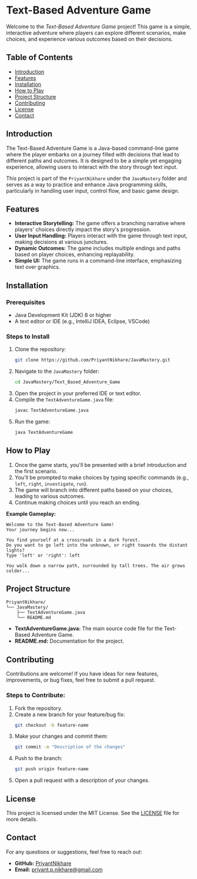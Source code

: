 # Text-Based Adventure Game

Welcome to the *Text-Based Adventure Game* project! This game is a simple, interactive adventure where players can explore different scenarios, make choices, and experience various outcomes based on their decisions.

## Table of Contents
- [Introduction](#introduction)
- [Features](#features)
- [Installation](#installation)
- [How to Play](#how-to-play)
- [Project Structure](#project-structure)
- [Contributing](#contributing)
- [License](#license)
- [Contact](#contact)

## Introduction

The Text-Based Adventure Game is a Java-based command-line game where the player embarks on a journey filled with decisions that lead to different paths and outcomes. It is designed to be a simple yet engaging experience, allowing users to interact with the story through text input.

This project is part of the `PriyantNikhare` under the `JavaMastery` folder and serves as a way to practice and enhance Java programming skills, particularly in handling user input, control flow, and basic game design.

## Features

- **Interactive Storytelling:** The game offers a branching narrative where players' choices directly impact the story's progression.
- **User Input Handling:** Players interact with the game through text input, making decisions at various junctures.
- **Dynamic Outcomes:** The game includes multiple endings and paths based on player choices, enhancing replayability.
- **Simple UI:** The game runs in a command-line interface, emphasizing text over graphics.

## Installation

### Prerequisites
- Java Development Kit (JDK) 8 or higher
- A text editor or IDE (e.g., IntelliJ IDEA, Eclipse, VSCode)

### Steps to Install
1. Clone the repository:
   ```bash
   git clone https://github.com/PriyantNikhare/JavaMastery.git
   ```
2. Navigate to the `JavaMastery` folder:
   ```bash
   cd JavaMastery/Text_Based_Adventure_Game
   ```
3. Open the project in your preferred IDE or text editor.
4. Compile the `TextAdventureGame.java` file:
   ```bash
   javac TextAdventureGame.java
   ```
5. Run the game:
   ```bash
   java TextAdventureGame
   ```

## How to Play

1. Once the game starts, you'll be presented with a brief introduction and the first scenario.
2. You'll be prompted to make choices by typing specific commands (e.g., `left`, `right`, `investigate`, `run`).
3. The game will branch into different paths based on your choices, leading to various outcomes.
4. Continue making choices until you reach an ending.

**Example Gameplay:**

```
Welcome to the Text-Based Adventure Game!
Your journey begins now...

You find yourself at a crossroads in a dark forest.
Do you want to go left into the unknown, or right towards the distant lights?
Type 'left' or 'right': left

You walk down a narrow path, surrounded by tall trees. The air grows colder...
```

## Project Structure

```plaintext
PriyantNikhare/
└── JavaMastery/
    ├── TextAdventureGame.java
    └── README.md
```

- **TextAdventureGame.java:** The main source code file for the Text-Based Adventure Game.
- **README.md:** Documentation for the project.

## Contributing

Contributions are welcome! If you have ideas for new features, improvements, or bug fixes, feel free to submit a pull request.

### Steps to Contribute:
1. Fork the repository.
2. Create a new branch for your feature/bug fix:
   ```bash
   git checkout -b feature-name
   ```
3. Make your changes and commit them:
   ```bash
   git commit -m "Description of the changes"
   ```
4. Push to the branch:
   ```bash
   git push origin feature-name
   ```
5. Open a pull request with a description of your changes.

## License

This project is licensed under the MIT License. See the [LICENSE](../LICENSE) file for more details.

## Contact

For any questions or suggestions, feel free to reach out:

- **GitHub:** [PriyantNikhare](https://github.com/PriyantNikhare)
- **Email:** priyant.p.nikhare@gmail.com
